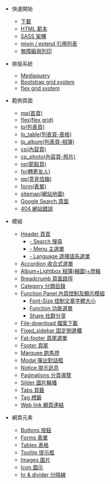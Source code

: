 <!-- - [Home](/)
- [Guide](guide.md 'The greatest guide in the world') -->

- 快速開始

  - [下載](quick-start/download.md)
  - [HTML 範本](quick-start/hemlTemplate.md)
  - [SASS 架構](quick-start/sass.md)
  - [ mixin / extend 引用列表](quick-start/mixin.md)
  - [ 無障礙與列印 ](quick-start/print.md)

- 排版系統

  - [Mediaquery](grid-system/mediaquery.md)
  - [Bootstrap grid system](grid-system/bootstrap.md)
  - [flex grid system](grid-system/flex-grid.md)

- 範例頁面

  - [mp(首頁)](example-page/mp.md)
  <!-- - [mp(首頁)](https://hywebu00.github.io/hyui_flex/mp_template.htm) -->
  - [flex(flex grid)](example-page/flex.md)
  - [lp(列表頁)](example-page/lp.md)
  - [lp_table(列表頁-表格)](example-page/lp-table.md)
  - [lp_album(列表頁-相簿)](example-page/lp-album.md)
  - [cp(內容頁)](example-page/cp.md)
  - [cp_photo(內容頁-照片)](example-page/cp-photo.md)
  - [np(節點頁)](example-page/np.md)
  - [fp(轉寄友人)](example-page/fp.md)
  - [qp(意見信箱)](example-page/qp.md)
  - [form(表單)](example-page/form.md)
  - [sitemap(網站地圖)](example-page/sitemap.md)
  - [Google Search 頁面](example-page/google-search.md)
  - [404 網站錯誤](example-page/404page.md)

- 模組

  - [Header 頁首](components/header.md)
    - [- Search 搜尋](components/search.md)
    - [- Menu 主選單](components/menu.md)
    - [- Language 選擇語系選單](components/language.md)
  - [Accordion 收合式選單](components/accordion.md)
  - [Album+Lightbox 相簿(縮圖)+燈箱](components/lightbox.md)
  - [Breadcrumb 頁面路徑](components/breadcrumb.md)
  - [Category 分類目錄](components/category.md)
  - [Function Panel 內頁控制及顯示模組](components/function-panel.md)
    - [Font-Size 控制文章字體大小](components/font-size.md)
    - [Function 功能選單](components/function.md)
    - [Share 社群分享](components/share.md)
  - [File-download 檔案下載](components/file-download.md)
  - [Fixed_sidebar 固定側邊欄](components/fixed-sidebar.md)
  - [Fat-footer 頁尾選單](components/fat-footer.md)
  - [Footer 頁尾](components/footer.md)
  - [Marquee 跑馬燈](components/marquee.md)
  - [Modal 彈出對話框](components/modal.md)
  - [Notice 提示訊息](components/notice.md)
  - [Paginations 分頁導覽](components/paginations.md)
  - [Silder 圖片輪播](components/silder.md)
  - [Tabs 頁籤](components/tabs.md)
  - [Tag 標籤](components/tag.md)
  - [Web link 網頁連結](components/web-link.md)

- 網頁元素
  - [Buttons 按鈕](element/buttons.md)
  - [Forms 表單](element/forms.md)
  - [Tables 表格](element/tables.md)
  - [Tooltip 提示框](element/tooltip.md)
  - [Images 圖片](element/images.md)
  - [Icon 圖示](element/icon.md)
  - [hr & divider 分隔線](element/divider.md)
